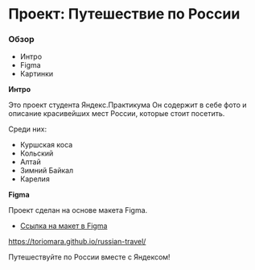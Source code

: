 # Проект: Путешествие по России

### Обзор

- Интро
- Figma
- Картинки

**Интро**

Это проект студента Яндекс.Практикума
Он содержит в себе фото и описание красивейших мест России, которые стоит посетить.

Среди них:

- Куршская коса
- Кольский
- Алтай
- Зимний Байкал
- Карелия

**Figma**

Проект сделан на основе макета Figma.

- [Ссылка на макет в Figma](https://www.figma.com/file/5S2WSbEFL6awjVWJ0NWL8Q/Sprint-3_-Russia-_-desktop-mobile?node-id=28503%3A0)

https://toriomara.github.io/russian-travel/

Путешествуйте по России вместе с Яндексом!
